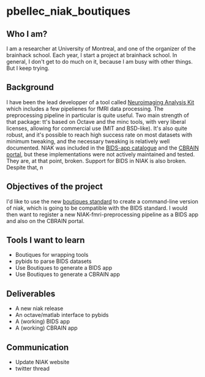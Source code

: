 # pbellec_niak_boutiques

## Who I am?

I am a researcher at University of Montreal, and one of the organizer of the brainhack school. Each year, I start a project at brainhack school. In general, I don't get to do much on it, because I am busy with other things. But I keep trying. 

## Background

I have been the lead developper of a tool called [Neuroimaging Analysis Kit](http://niak.simexp-lab.org) which includes a few pipelienes for fMRI data processing. The preprocessing pipeline in particular is quite useful. Two main strength of that package: tt's based on Octave and the minc tools, with very liberal licenses, allowing for commercial use (MIT and BSD-like). It's also quite robust, and it's possible to reach high success rate on most datasets with minimum tweaking, and the necessary tweaking is relatively well documented. NIAK was included in the [BIDS-app catalogue](https://bids-apps.neuroimaging.io/) and the [CBRAIN portal](https://portal.cbrain.mcgill.ca/login), but these implementations were not actively maintained and tested. They are, at that point, broken. Support for BIDS in NIAK is also broken. Despite that, n

## Objectives of the project
I'd like to use the new [boutiques standard](https://boutiques.github.io/) to create a command-line version of niak, which is going to be compatible with the BIDS standard. I would then want to register a new NIAK-fmri-preprocessing pipeline as a BIDS app and also on the CBRAIN portal. 

## Tools I want to learn

  * Boutiques for wrapping tools
  * pybids to parse BIDS datasets
  * Use Boutiques to generate a BIDS app
  * Use Boutiques to generate a CBRAIN app
  
## Deliverables 
  * A new niak release
  * An octave/matlab interface to pybids
  * A (working) BIDS app
  * A (working) CBRAIN app
  
## Communication
  * Update NIAK website
  * twitter thread
